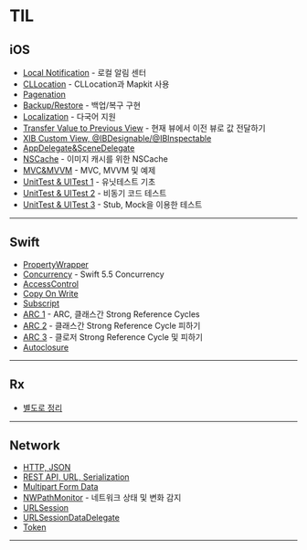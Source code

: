 # TIL

## iOS

- [Local Notification](TIL/Local_Notification.md) - 로컬 알림 센터  
- [CLLocation](TIL/CLLocation.md) - CLLocation과 Mapkit 사용  
- [Pagenation](TIL/Pagenation.md)
- [Backup/Restore](TIL/Backup_Restore.md) - 백업/복구 구현  
- [Localization](TIL/Localization.md) - 다국어 지원  
- [Transfer Value to Previous View](TIL/TransferValueToPreviousView.md) - 현재 뷰에서 이전 뷰로 값 전달하기
- [XIB Custom View, @IBDesignable/@IBInspectable](TIL/Custom_UIView_XIB.md)
- [AppDelegate&SceneDelegate](TIL/AppDelegate&SceneDelegate.md)
- [NSCache](TIL/NSCache.md) - 이미지 캐시를 위한 NSCache
- [MVC&MVVM](TIL/MVC&MVVM.md) - MVC, MVVM 및 예제
- [UnitTest & UITest 1](TIL/UnitTest1.md) - 유닛테스트 기초
- [UnitTest & UITest 2](TIL/UnitTest2.md) - 비동기 코드 테스트
- [UnitTest & UITest 3](TIL/UnitTest3.md) - Stub, Mock을 이용한 테스트
---

## Swift
- [PropertyWrapper](TIL/PropertyWrapper.md)
- [Concurrency](TIL/Concurrency.md) - Swift 5.5 Concurrency
- [AccessControl](TIL/AccessControl.md)
- [Copy On Write](TIL/CopyOnWrite.md)
- [Subscript](TIL/Subscript.md)
- [ARC 1](TIL/ARC1.md) - ARC, 클래스간 Strong Reference Cycles
- [ARC 2](TIL/ARC2.md) - 클래스간 Strong Reference Cycle 피하기
- [ARC 3](TIL/ARC3.md) - 클로저 Strong Reference Cycle 및 피하기
- [Autoclosure](TIL/Autoclosure.md)
---

## Rx
- [별도로 정리](https://github.com/JD-man/StudyRx)

---

## Network

- [HTTP, JSON](TIL/HTTP_JSON.md)
- [REST API, URL, Serialization](TIL/RESTAPI_URL_Serialization.md)
- [Multipart Form Data](TIL/Multipart_Form_Data.md)
- [NWPathMonitor](TIL/NWPathMonitor.md) - 네트워크 상태 및 변화 감지  
- [URLSession](TIL/URLSession.md)
- [URLSessionDataDelegate](TIL/URLSessionDataDelegate.md)
- [Token](TIL/Token.md)

---